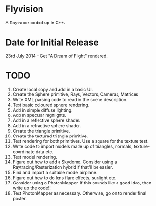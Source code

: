 Flyvision
=========

A Raytracer coded up in C++.

Date for Initial Release
==========================
23rd July 2014 - Get "A Dream of Flight" rendered.

TODO
=====
1. Create local copy and add in a basic UI.
2. Create the Sphere primitive, Rays, Vectors, Cameras, Matrices
3. Write XML parsing code to read in the scene description.
4. Test basic coloured sphere rendering.
5. Add in simple diffuse lighting.
6. Add in specular highlights.
7. Add in a reflective sphere shader.
8. Add in a refractive sphere shader.
9. Create the triangle primitive.
10. Create the textured triangle primitive.
11. Test rendering for both primitives. Use a square for the texture test.
12. Write code to import models made up of triangles, normals, texture-coordinate data etc.
13. Test model rendering.
14. Figure out how to add a Skydome. Consider using a Raytracing/Rasterization hybrid if that'll be easier.
15. Find and import a suitable model airplane.
16. Figure out how to do lens flare effects, sunlight etc. 
17. Consider using a PhotonMapper. If this sounds like a good idea, then write up the code!!
18. Test PhotonMapper as necessary. Otherwise, go on to render final poster.
